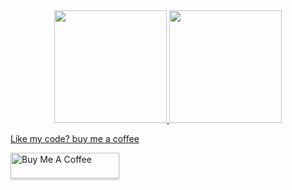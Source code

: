 <div align="center">
  <a href="https://github.com/Rhennan96">
  <img height="180em" src="https://github-readme-stats.vercel.app/api?username=RhennanCordeiro&show_icons=true&theme=dracula&include_all_commits=true&count_private=true"/>
  <img height="180em" src="https://github-readme-stats.vercel.app/api/top-langs/?username=RhennanCordeiro&layout=compact&langs_count=7&theme=dracula"/>
</div>

<div>
<p>Like my code? buy me a coffee</p>
<a href="https://www.buymeacoffee.com/rhennancordeiro" target="_blank"><img src="https://www.buymeacoffee.com/assets/img/custom_images/orange_img.png" alt="Buy Me A Coffee" style="height: 41px !important;width: 174px !important;box-shadow: 0px 3px 2px 0px rgba(190, 190, 190, 0.5) !important;-webkit-box-shadow: 0px 3px 2px 0px rgba(190, 190, 190, 0.5) !important;" ></a> 
</div>
<!---
Rhennan96/Rhennan96 is a ✨ special ✨ repository because its `README.md` (this file) appears on your GitHub profile.
You can click the Preview link to take a look at your changes.
--->
